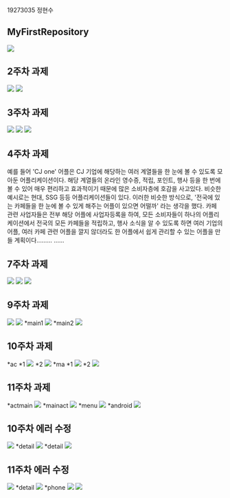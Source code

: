 19273035 정현수

## MyFirstRepository

<img width="" height="" src="./Png/coco.png"></img>

## 2주차 과제
<img width="" height="" src="./Png/jungsarah.PNG"></img>
<img width="" height="" src="./Png/phone.png.png"></img>

## 3주차 과제
<img width="" height="" src="./Png/capstone3.PNG"></img>
<img width="" height="" src="./Png/phone3.png"></img>
<img width="" height="" src="./Png/screenshot3.png"></img>

## 4주차 과제
  예를 들어 'CJ one' 어플은 CJ 기업에 해당하는 여러 계열들을 한 눈에 볼 수 있도록 모아둔 어플리케이션이다. 해당 계열들의 온라인 영수증, 적립, 포인트, 행사 등을 한 번에 볼 수 있어 매우 편리하고 효과적이기 때문에 많은 소비자층에 호감을 사고있다. 비슷한 예시로는 현대, SSG 등등 어플리케이션들이 있다. 이러한 비슷한 방식으로, '전국에 있는 카페들을 한 눈에 볼 수 있게 해주는 어플이 있으면 어떨까' 라는 생각을 했다. 카페 관련 사업자들은 전부 해당 어플에 사업자등록을 하여, 모든 소비자들이 하나의 어플리케이션에서 전국의 모든 카페들을 적립하고, 행사 소식을 알 수 있도록 하면 여러 기업의 어플, 여러 카페 관련 어플을 깔지 않더라도 한 어플에서 쉽게 관리할 수 있는 어플을 만들 계획이다......... ......

## 7주차 과제
<img width="" height="" src="./Png/1018design.PNG"></img>
<img width="" height="" src="./Png/1018design1.PNG"></img>
<img width="" height="" src="./Png/1018design2.PNG"></img>

## 9주차 과제
<img width="" height="" src="./Png/week9.png"></img>
<img width="" height="" src="./Png/1101design1.PNG"></img>
*main1
<img width="" height="" src="./Png/1101design2.PNG"></img>
*main2
<img width="" height="" src="./Png/1101design3.PNG"></img>

## 10주차 과제
*ac
*1
<img width="" height="" src="./Png/10ac1.PNG"></img>
*2
<img width="" height="" src="./Png/10ac2.PNG"></img>
*ma
*1
<img width="" height="" src="./Png/10ma1.PNG"></img>
*2
<img width="" height="" src="./Png/10ma2.PNG"></img>

## 11주차 과제
*actmain
<img width="" height="" src="./Png/11actmain.PNG"></img>
*mainact
<img width="" height="" src="./Png/11mainact.PNG"></img>
*menu
<img width="" height="" src="./Png/11menu.PNG"></img>
*android
<img width="" height="" src="./Png/11android.PNG"></img>

## 10주차 에러 수정
<img width="" height="" src="./Png/cap10re.PNG"></img>
*detail
<img width="" height="" src="./Png/cap10detail.PNG"></img>
*detail
<img width="" height="" src="./Png/cap10datail1.PNG"></img>

## 11주차 에러 수정
<img width="" height="" src="./Png/cap11re.PNG"></img>
*detail
<img width="" height="" src="./Png/cap11detail.PNG"></img>
*phone
<img width="" height="" src="./Png/cap11phone.PNG"></img>
<img width="" height="" src="./Png/cap11phone1.PNG"></img>
